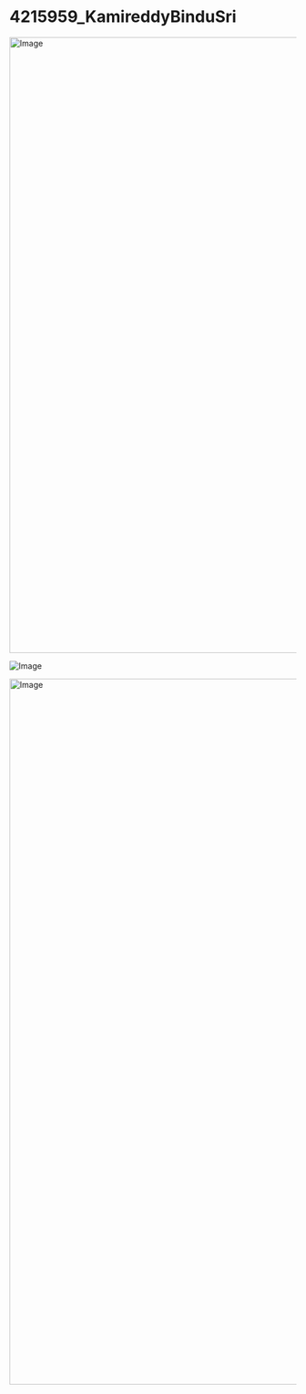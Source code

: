 # 4215959_KamireddyBinduSri
<img width="1920" height="1080" alt="Image" src="https://github.com/user-attachments/assets/1f20a063-be34-402a-a061-4dd754d31fb2" />

![Image](https://github.com/user-attachments/assets/37c8a633-f280-42fd-b711-4f1896e739fe)


<img width="1754" height="1238" alt="Image" src="https://github.com/user-attachments/assets/19207727-51df-4a97-9220-629444d254e2" />
